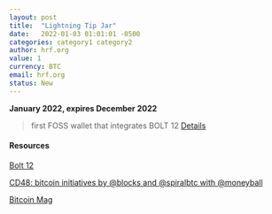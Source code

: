 ```yaml
---
layout: post
title:  "Lightning Tip Jar"
date:   2022-01-03 01:01:01 -0500
categories: category1 category2
author: hrf.org
value: 1
currency: BTC
email: hrf.org
status: New
---
```


**January 2022, expires December 2022**

> first FOSS wallet that integrates BOLT 12
[Details](https://hrf.org/strike-hrf-bounty)

#### Resources

[Bolt 12](http://www.bolt12.org)

[CD48: bitcoin initiatives by @blocks and @spiralbtc with @moneyball](https://citadeldispatch.com/cd48/)

[Bitcoin Mag](https://bitcoinmagazine.com/business/hrf-strike-launch-lightning-bounty-in-bitcoin)

